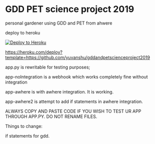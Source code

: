 # GDD PET science project 2019

personal gardener using GDD and PET from ahwere

deploy to heroku 

[![Deploy to Heroku](https://www.herokucdn.com/deploy/button.svg)](https://heroku.com/deploy)

https://heroku.com/deploy?template=https://github.com/yuvanshu/gddandpetscienceproject2019


app.py is rewritable for testing purposes; 

app-noIntegration is a webhook which works completely fine without integration

app-awhere is with awhere integration. It is working.

app-awhere2 is attempt to add if statements in awhere integration.

ALWAYS COPY AND PASTE CODE IF YOU WISH TO TEST UR APP THROUGH APP.PY. DO NOT RENAME FILES.

Things to change:

if statements for gdd.
